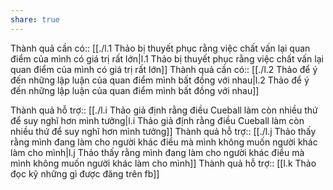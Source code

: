 ```yaml
---
share: true
---
```

Thành quả cần có:: [[./l.1 Thảo bị thuyết phục rằng việc chất vấn lại quan điểm của mình có giá trị rất lớn|l.1 Thảo bị thuyết phục rằng việc chất vấn lại quan điểm của mình có giá trị rất lớn]]
Thành quả cần có:: [[./l.2 Thảo để ý đến những lập luận của quan điểm mình bất đồng với nhau|l.2 Thảo để ý đến những lập luận của quan điểm mình bất đồng với nhau]]

Thành quả hỗ trợ:: [[./l.i Thảo giả định rằng điều Cueball làm còn nhiều thứ để suy nghĩ hơn mình tưởng|l.i Thảo giả định rằng điều Cueball làm còn nhiều thứ để suy nghĩ hơn mình tưởng]]
Thành quả hỗ trợ:: [[./l.j Thảo thấy rằng mình đang làm cho người khác điều mà mình không muốn người khác làm cho mình|l.j Thảo thấy rằng mình đang làm cho người khác điều mà mình không muốn người khác làm cho mình]]
Thành quả hỗ trợ:: [[l.k Thảo đọc kỹ những gì được đăng trên fb]]